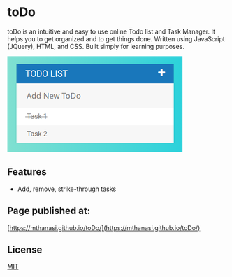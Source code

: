 # toDo

toDo is an intuitive and easy to use online Todo list and Task Manager. It helps you to get organized and to get things done. Written using JavaScript (JQuery), HTML, and CSS. Built simply for learning purposes.

![](img.png)


## Features

* Add, remove, strike-through tasks

## Page published at:

[https://mthanasi.github.io/toDo/](https://mthanasi.github.io/toDo/)

## License
[MIT](https://choosealicense.com/licenses/mit/)
